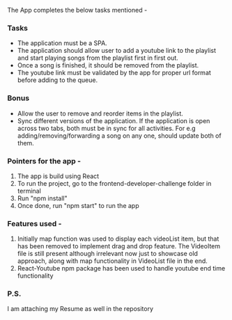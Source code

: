 The App completes the below tasks mentioned -

### Tasks

- The application must be a SPA.
- The application should allow user to add a youtube link to the playlist and start playing songs from the playlist first in first out.
- Once a song is finished, it should be removed from the playlist.
- The youtube link must be validated by the app for proper url format before adding to the queue.

### Bonus

- Allow the user to remove and reorder items in the playlist.
- Sync different versions of the application. If the application is open across two tabs, both must be in sync for all activities. For e.g adding/removing/forwarding a song on any one, should update both of them.

### Pointers for the app -

1. The app is build using React
2. To run the project, go to the frontend-developer-challenge folder in terminal
3. Run "npm install"
4. Once done, run "npm start" to run the app

### Features used -

1. Initially map function was used to display each videoList item, but that has been removed to implement drag and drop feature. The VideoItem file is still present although irrelevant now just to showcase old approach, along with map functionality in VideoList file in the end.
2. React-Youtube npm package has been used to handle youtube end time functionality

### P.S.

I am attaching my Resume as well in the repository
